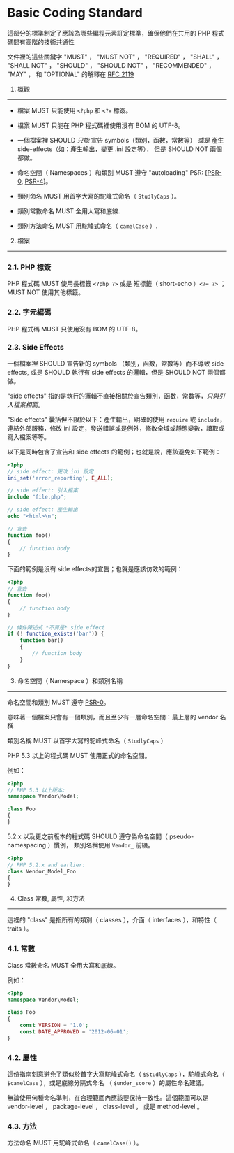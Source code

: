 Basic Coding Standard
=====================

這部分的標準制定了應該為哪些編程元素訂定標準，確保他們在共用的 PHP 程式碼間有高階的技術共通性

文件裡的這些關鍵字 "MUST" ， "MUST NOT" ， "REQUIRED" ， "SHALL" ， "SHALL NOT" ， "SHOULD" ，
 "SHOULD NOT" ， "RECOMMENDED" ， "MAY" ， 和 "OPTIONAL" 的解釋在 [RFC 2119]

[RFC 2119]: http://www.ietf.org/rfc/rfc2119.txt
[PSR-0]: https://github.com/php-fig/fig-standards/blob/master/accepted/PSR-0.md
[PSR-4]: https://github.com/php-fig/fig-standards/blob/master/accepted/PSR-4-autoloader.md


1. 概觀
-----------

- 檔案 MUST 只能使用 `<?php` 和 `<?=` 標簽。

- 檔案 MUST 只能在 PHP 程式碼裡使用沒有 BOM 的 UTF-8。

- 一個檔案裡 SHOULD *只能* 宣告 symbols（類別，函數，常數等）
  *或是* 產生 side-effects（如：產生輸出，變更 .ini 設定等），
  但是 SHOULD NOT 兩個都做。

- 命名空間（ Namespaces ）和類別 MUST 遵守 "autoloading" PSR: [[PSR-0], [PSR-4]]。

- 類別命名 MUST 用首字大寫的駝峰式命名（ `StudlyCaps` ）。

- 類別常數命名 MUST 全用大寫和底線.

- 類別方法命名 MUST 用駝峰式命名（ `camelCase` ）.


2. 檔案
--------

### 2.1. PHP 標簽

PHP 程式碼 MUST 使用長標籤 `<?php ?>` 或是 短標籤（ short-echo ）`<?= ?>` ；
MUST NOT 使用其他標籤。

### 2.2. 字元編碼

PHP 程式碼 MUST 只使用沒有 BOM 的 UTF-8。

### 2.3. Side Effects

一個檔案裡 SHOULD 宣告新的 symbols （類別，函數，常數等）而不導致 side effects, 或是 SHOULD 執行有 side effects 的邏輯，但是 SHOULD NOT 兩個都做。

"side effects" 指的是執行的邏輯不直接相關於宣告類別，函數，常數等，*只與引入檔案相關*。

"Side effects" 囊括但不限於以下：產生輸出，明確的使用 `require` 或 `include`，連結外部服務，修改 ini 設定，發送錯誤或是例外，修改全域或靜態變數，讀取或寫入檔案等等。

以下是同時包含了宣告和 side effects 的範例；也就是說，應該避免如下範例：

```php
<?php
// side effect: 更改 ini 設定
ini_set('error_reporting', E_ALL);

// side effect: 引入檔案
include "file.php";

// side effect: 產生輸出
echo "<html>\n";

// 宣告
function foo()
{
    // function body
}
```

下面的範例是沒有 side effects的宣告；也就是應該仿效的範例：

```php
<?php
// 宣告
function foo()
{
    // function body
}

// 條件陳述式 *不算是* side effect
if (! function_exists('bar')) {
    function bar()
    {
        // function body
    }
}
```


3. 命名空間（ Namespace ）和類別名稱
----------------------------

命名空間和類別 MUST 遵守 [PSR-0]。

意味著一個檔案只會有一個類別，而且至少有一層命名空間：最上層的 vendor 名稱

類別名稱 MUST 以首字大寫的駝峰式命名（ `StudlyCaps` ）

PHP 5.3 以上的程式碼 MUST 使用正式的命名空間。

例如：

```php
<?php
// PHP 5.3 以上版本:
namespace Vendor\Model;

class Foo
{
}
```

5.2.x 以及更之前版本的程式碼 SHOULD 遵守偽命名空間（ pseudo-namespacing ）慣例，
類別名稱使用 `Vendor_` 前綴。

```php
<?php
// PHP 5.2.x and earlier:
class Vendor_Model_Foo
{
}
```

4. Class 常數, 屬性, 和方法
-------------------------------------------

這裡的 "class" 是指所有的類別（ classes ），介面（ interfaces ），和特性（ traits ）。

### 4.1. 常數

Class 常數命名 MUST 全用大寫和底線。

例如：

```php
<?php
namespace Vendor\Model;

class Foo
{
    const VERSION = '1.0';
    const DATE_APPROVED = '2012-06-01';
}
```

### 4.2. 屬性

這份指南刻意避免了類似於首字大寫駝峰式命名（ `$StudlyCaps` ），駝峰式命名（ `$camelCase` ），或是底線分隔式命名 （ `$under_score` ）的屬性命名建議。

無論使用何種命名準則，在合理範圍內應該要保持一致性。這個範圍可以是 vendor-level ， package-level ， class-level ， 或是 method-level 。

### 4.3. 方法

方法命名 MUST 用駝峰式命名（ `camelCase()` ）。
